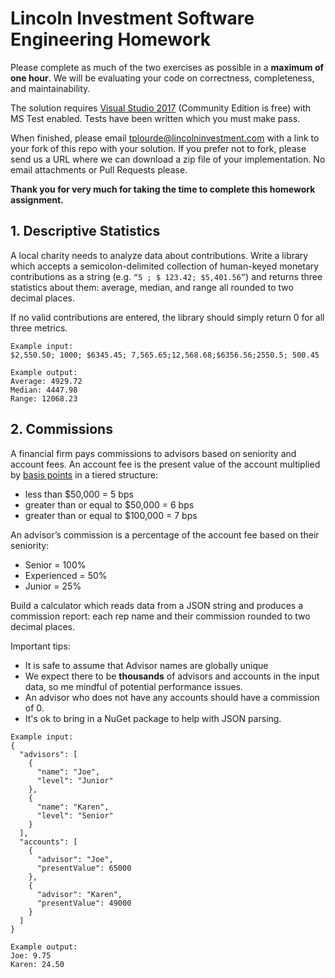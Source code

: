 # Lincoln Investment Software Engineering Homework

Please complete as much of the two exercises as possible in a **maximum of one hour**.  We will be evaluating your code on correctness, completeness, and maintainability.  

The solution requires [Visual Studio 2017](https://www.visualstudio.com/downloads/) (Community Edition is free) with MS Test enabled.  Tests have been written which you must make pass.

When finished, please email [tplourde@lincolninvestment.com](mailto:tplourde@lincolninvestment.com) with a link to your fork of this repo with your solution.  If you prefer not to fork, please send us a URL where we can download a zip file of your implementation.  No email attachments or Pull Requests please.

**Thank you for very much for taking the time to complete this homework assignment.** 

## 1. Descriptive Statistics

 A local charity needs to analyze data about contributions. Write a library  which accepts a semicolon-delimited collection of human-keyed monetary contributions as a string (e.g. `“5 ; $ 123.42; $5,401.56”`) and returns three statistics about them: average, median, and range all rounded to two decimal places.

If no valid contributions are entered, the library should simply return 0 for all three metrics.

```
Example input:
$2,550.50; 1000; $6345.45; 7,565.65;12,568.68;$6356.56;2550.5; 500.45

Example output:
Average: 4929.72
Median: 4447.98
Range: 12068.23
```

## 2. Commissions
A financial firm pays commissions to advisors based on seniority and account fees. An account fee is the present value of the account multiplied by [basis points](http://www.investopedia.com/terms/b/basispoint.asp) in a tiered structure:

* less than $50,000 = 5 bps
* greater than or equal to $50,000 = 6 bps
* greater than or equal to $100,000 = 7 bps

An advisor’s commission is a percentage of the account fee based on their seniority:

* Senior = 100%
* Experienced = 50%
* Junior = 25%

Build a calculator which reads data from a JSON string and produces a commission report: each rep name and their commission rounded to two decimal places. 

Important tips:
* It is safe to assume that Advisor names are globally unique
* We expect there to be **thousands** of advisors and accounts in the input data, so me mindful of potential performance issues.
* An advisor who does not have any accounts should have a commission of 0.
* It's ok to bring in a NuGet package to help with JSON parsing.

```
Example input:
{
  "advisors": [
    {
      "name": "Joe",
      "level": "Junior"
    },
    {
      "name": "Karen",
      "level": "Senior"
    }
  ],
  "accounts": [
    {
      "advisor": "Joe",
      "presentValue": 65000
    },
    {
      "advisor": "Karen",
      "presentValue": 49000
    }
  ]
}

Example output:
Joe: 9.75
Karen: 24.50
```

